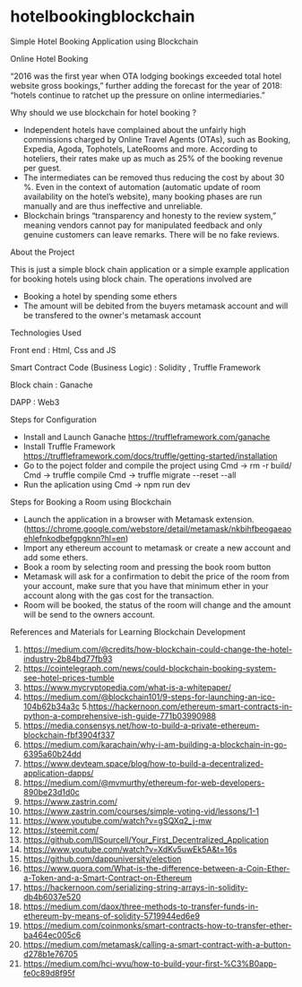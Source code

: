 # hotelbookingblockchain
Simple Hotel Booking Application using Blockchain

Online Hotel Booking

“2016 was the first year when OTA lodging bookings exceeded total hotel website gross bookings,” further adding the forecast for the year of 2018: “hotels continue to ratchet up the pressure on online intermediaries.”

Why should we use blockchain for hotel booking ?

- Independent hotels have complained about the unfairly high commissions charged by Online Travel Agents (OTAs), such as Booking, Expedia, Agoda, Tophotels, LateRooms and more. According to hoteliers, their rates make up as much as 25% of the booking revenue per guest.
- The intermediates can be removed thus reducing the cost by about 30 %.
Even in the context of automation (automatic update of room availability on the hotel’s website), many booking phases are run manually and are thus ineffective and unreliable.
- Blockchain brings “transparency and honesty to the review system,” meaning vendors cannot pay for manipulated feedback and only genuine customers can leave remarks. There will be no fake reviews.

About the Project

This is just a simple block chain application or a simple example application for booking hotels using block chain. 
The operations involved are 
- Booking a hotel by spending some ethers
- The amount will be debited from the buyers metamask account and will be transfered to the owner's metamask account

Technologies Used

Front end : Html, Css and JS

Smart Contract Code (Business Logic) : Solidity , Truffle Framework

Block chain : Ganache

DAPP : Web3

Steps for Configuration

- Install and Launch Ganache https://truffleframework.com/ganache
- Install Truffle Framework https://truffleframework.com/docs/truffle/getting-started/installation
- Go to the poject folder and compile the project using
Cmd -> rm -r build/
Cmd -> truffle compile
Cmd -> truffle migrate --reset --all
- Run the aplication using 
Cmd -> npm run dev

Steps for Booking a Room using Blockchain

- Launch the application in a browser with Metamask extension. (https://chrome.google.com/webstore/detail/metamask/nkbihfbeogaeaoehlefnkodbefgpgknn?hl=en)
- Import any ethereum account to metamask or create a new account and add some ethers.
- Book a room by selecting room and pressing the book room button
- Metamask will ask for a confirmation to debit the price of the room from your account, make sure that you have that minimum ether in your account along with the gas cost for the transaction.
- Room will be booked, the status of the room will change and the amount will be send to the owners account.

References and Materials for Learning Blockchain Development

1. https://medium.com/@credits/how-blockchain-could-change-the-hotel-industry-2b84bd77fb93
2. https://cointelegraph.com/news/could-blockchain-booking-system-see-hotel-prices-tumble
3. https://www.mycryptopedia.com/what-is-a-whitepaper/
4. https://medium.com/@blockchain101/9-steps-for-launching-an-ico-104b62b34a3c
5.https://hackernoon.com/ethereum-smart-contracts-in-python-a-comprehensive-ish-guide-771b03990988
6. https://media.consensys.net/how-to-build-a-private-ethereum-blockchain-fbf3904f337
7. https://medium.com/karachain/why-i-am-building-a-blockchain-in-go-6395a60b24dd
8. https://www.devteam.space/blog/how-to-build-a-decentralized-application-dapps/
9. https://medium.com/@mvmurthy/ethereum-for-web-developers-890be23d1d0c
10. https://www.zastrin.com/
11. https://www.zastrin.com/courses/simple-voting-vid/lessons/1-1
12. https://www.youtube.com/watch?v=gSQXq2_j-mw
13. https://steemit.com/ 
14. https://github.com/llSourcell/Your_First_Decentralized_Application
15. https://www.youtube.com/watch?v=XdKv5uwEk5A&t=16s
16. https://github.com/dappuniversity/election
17. https://www.quora.com/What-is-the-difference-between-a-Coin-Ether-a-Token-and-a-Smart-Contract-on-Ethereum
18. https://hackernoon.com/serializing-string-arrays-in-solidity-db4b6037e520
19. https://medium.com/daox/three-methods-to-transfer-funds-in-ethereum-by-means-of-solidity-5719944ed6e9 
20. https://medium.com/coinmonks/smart-contracts-how-to-transfer-ether-ba464ec005c6 
21. https://medium.com/metamask/calling-a-smart-contract-with-a-button-d278b1e76705 
22. https://medium.com/hci-wvu/how-to-build-your-first-%C3%B0app-fe0c89d8f95f 
